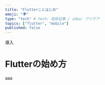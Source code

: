 ```yaml
---
title: "Flutterことはじめ"
emoji: "🌍"
type: "tech" # tech: 技術記事 / idea: アイデア
topics: ["flutter", "mobile"]
published: false
---
```


導入

# Flutterの始め方
aaa
